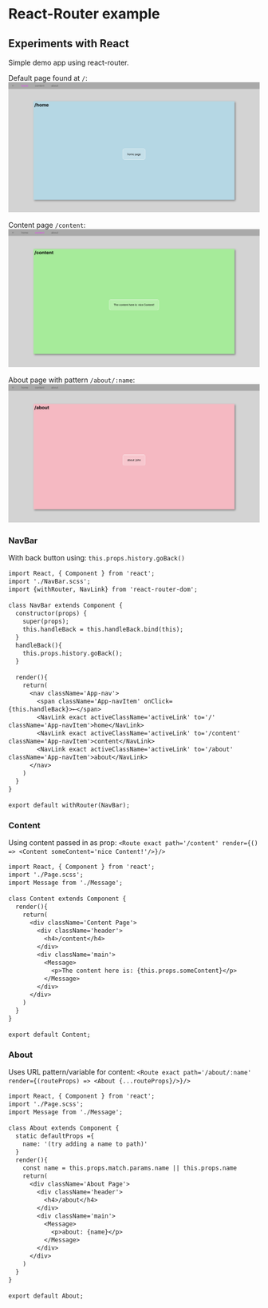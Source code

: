 # React-Router example
## Experiments with React

Simple demo app using react-router.

Default page found at `/`:
![Screen shot](/screenshots/screenshot-home.png)

Content page `/content`:
![Screen shot](/screenshots/screenshot-content.png)

About page with pattern `/about/:name`:
![Screen shot](/screenshots/screenshot-about.png)


### NavBar
With back button using: `this.props.history.goBack()`

```
import React, { Component } from 'react';
import './NavBar.scss';
import {withRouter, NavLink} from 'react-router-dom';

class NavBar extends Component {
  constructor(props) {
    super(props);
    this.handleBack = this.handleBack.bind(this);
  }
  handleBack(){
    this.props.history.goBack();
  }

  render(){
    return(
      <nav className='App-nav'>
        <span className='App-navItem' onClick={this.handleBack}>←</span>
        <NavLink exact activeClassName='activeLink' to='/' className='App-navItem'>home</NavLink>
        <NavLink exact activeClassName='activeLink' to='/content' className='App-navItem'>content</NavLink>
        <NavLink exact activeClassName='activeLink' to='/about' className='App-navItem'>about</NavLink>
      </nav>
    )
  }
}

export default withRouter(NavBar);
```

### Content
Using content passed in as prop: `<Route exact path='/content' render={() => <Content someContent='nice Content!'/>}/>`

```
import React, { Component } from 'react';
import './Page.scss';
import Message from './Message';

class Content extends Component {
  render(){
    return(
      <div className='Content Page'>
        <div className='header'>
          <h4>/content</h4>
        </div>
        <div className='main'>
          <Message>
            <p>The content here is: {this.props.someContent}</p>
          </Message>
        </div>
      </div>
    )
  }
}

export default Content;
```

### About
Uses URL pattern/variable for content: `<Route exact path='/about/:name' render={(routeProps) => <About {...routeProps}/>}/> `

```
import React, { Component } from 'react';
import './Page.scss';
import Message from './Message';

class About extends Component {
  static defaultProps ={
    name: '(try adding a name to path)'
  }
  render(){
    const name = this.props.match.params.name || this.props.name
    return(
      <div className='About Page'>
        <div className='header'>
          <h4>/about</h4>
        </div>
        <div className='main'>
          <Message>
            <p>about: {name}</p>
          </Message>
        </div>
      </div>
    )
  }
}

export default About;
```


